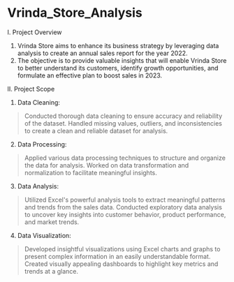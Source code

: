 # Vrinda_Store_Analysis

I. Project Overview
1. Vrinda Store aims to enhance its business strategy by leveraging data analysis to create an annual sales report for the year 2022.
2. The objective is to provide valuable insights that will enable Vrinda Store to better understand its customers, identify growth opportunities, and formulate an effective plan to boost sales in 2023.






II. Project Scope
1.  Data Cleaning:

> Conducted thorough data cleaning to ensure accuracy and reliability of the dataset.
> Handled missing values, outliers, and inconsistencies to create a clean and reliable dataset for analysis.

2. Data Processing:

> Applied various data processing techniques to structure and organize the data for analysis.
> Worked on data transformation and normalization to facilitate meaningful insights.

3. Data Analysis:

> Utilized Excel's powerful analysis tools to extract meaningful patterns and trends from the sales data.
> Conducted exploratory data analysis to uncover key insights into customer behavior, product performance, and market trends.

4. Data Visualization:

> Developed insightful visualizations using Excel charts and graphs to present complex information in an easily understandable format.
> Created visually appealing dashboards to highlight key metrics and trends at a glance.
